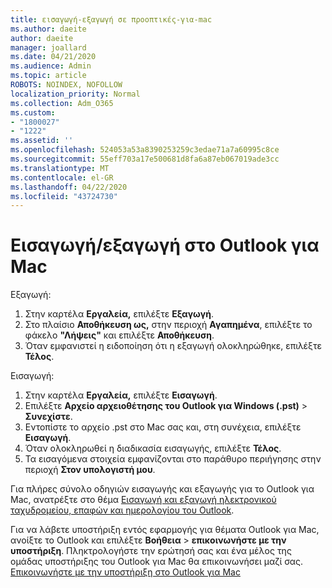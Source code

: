 ```yaml
---
title: εισαγωγή-εξαγωγή σε προοπτικές-για-mac
ms.author: daeite
author: daeite
manager: joallard
ms.date: 04/21/2020
ms.audience: Admin
ms.topic: article
ROBOTS: NOINDEX, NOFOLLOW
localization_priority: Normal
ms.collection: Adm_O365
ms.custom:
- "1800027"
- "1222"
ms.assetid: ''
ms.openlocfilehash: 524053a53a8390253259c3edae71a7a60995c8ce
ms.sourcegitcommit: 55eff703a17e500681d8fa6a87eb067019ade3cc
ms.translationtype: MT
ms.contentlocale: el-GR
ms.lasthandoff: 04/22/2020
ms.locfileid: "43724730"
---
```

# <a name="importexport-in-outlook-for-mac"></a>Εισαγωγή/εξαγωγή στο Outlook για Mac 

Εξαγωγή:
1. Στην καρτέλα **Εργαλεία,** επιλέξτε **Εξαγωγή**.
2. Στο πλαίσιο **Αποθήκευση ως,** στην περιοχή **Αγαπημένα**, επιλέξτε το φάκελο **"Λήψεις"** και επιλέξτε **Αποθήκευση**.
3. Όταν εμφανιστεί η ειδοποίηση ότι η εξαγωγή ολοκληρώθηκε, επιλέξτε **Τέλος**.

Εισαγωγή:
1. Στην καρτέλα **Εργαλεία,** επιλέξτε **Εισαγωγή**.
2. Επιλέξτε **Αρχείο αρχειοθέτησης του Outlook για Windows (.pst)** > **Συνεχίστε**.
3. Εντοπίστε το αρχείο .pst στο Mac σας και, στη συνέχεια, επιλέξτε **Εισαγωγή**.
4. Όταν ολοκληρωθεί η διαδικασία εισαγωγής, επιλέξτε **Τέλος**.
5. Τα εισαγόμενα στοιχεία εμφανίζονται στο παράθυρο περιήγησης στην περιοχή **Στον υπολογιστή μου**.

Για πλήρες σύνολο οδηγιών εισαγωγής και εξαγωγής για το Outlook για Mac, ανατρέξτε στο θέμα [Εισαγωγή και εξαγωγή ηλεκτρονικού ταχυδρομείου, επαφών και ημερολογίου του Outlook](https://support.office.com/article/92577192-3881-4502-b79d-c3bbada6c8ef#ID0EAACAAA=Mac). 

Για να λάβετε υποστήριξη εντός εφαρμογής για θέματα Outlook για Mac, ανοίξτε το Outlook και επιλέξτε **Βοήθεια** > **επικοινωνήστε με την υποστήριξη**. Πληκτρολογήστε την ερώτησή σας και ένα μέλος της ομάδας υποστήριξης του Outlook για Mac θα επικοινωνήσει μαζί σας. [Επικοινωνήστε με την υποστήριξη στο Outlook για Mac](https://go.microsoft.com/fwlink/?linkid=2002400&clcid=0x409)
